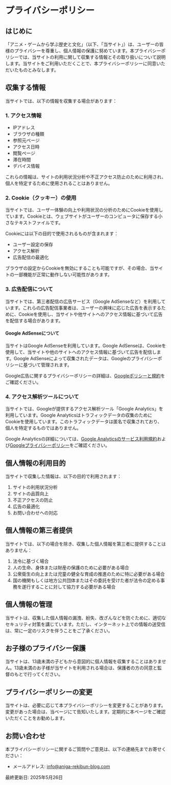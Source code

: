 # プライバシーポリシー

## はじめに

「アニメ・ゲームから学ぶ歴史と文化」（以下、「当サイト」）は、ユーザーの皆様のプライバシーを尊重し、個人情報の保護に努めています。本プライバシーポリシーでは、当サイトの利用に関して収集する情報とその取り扱いについて説明します。当サイトをご利用いただくことで、本プライバシーポリシーに同意いただいたものとみなします。

## 収集する情報

当サイトでは、以下の情報を収集する場合があります：

### 1. アクセス情報

- IPアドレス
- ブラウザの種類
- 参照元ページ
- アクセス日時
- 閲覧ページ
- 滞在時間
- デバイス情報

これらの情報は、サイトの利用状況分析や不正アクセス防止のために利用され、個人を特定するために使用されることはありません。

### 2. Cookie（クッキー）の使用

当サイトでは、ユーザー体験の向上や利用状況の分析のためにCookieを使用しています。Cookieとは、ウェブサイトがユーザーのコンピュータに保存する小さなテキストファイルです。

Cookieには以下の目的で使用されるものが含まれます：

- ユーザー設定の保存
- アクセス解析
- 広告配信の最適化

ブラウザの設定からCookieを無効にすることも可能ですが、その場合、当サイトの一部機能が正常に動作しない可能性があります。

### 3. 広告配信について

当サイトでは、第三者配信の広告サービス（Google AdSenseなど）を利用しています。これらの広告配信事業者は、ユーザーの興味に応じた広告を表示するために、Cookieを使用し、当サイトや他サイトへのアクセス情報に基づいて広告を配信する場合があります。

#### Google AdSenseについて

当サイトはGoogle AdSenseを利用しています。Google AdSenseは、Cookieを使用して、当サイトや他のサイトへのアクセス情報に基づいて広告を配信します。Google AdSenseによって収集されたデータは、Googleのプライバシーポリシーに基づいて管理されます。

Google広告に関するプライバシーポリシーの詳細は、[Googleポリシーと規約](https://policies.google.com/technologies/ads?hl=ja)をご確認ください。

### 4. アクセス解析ツールについて

当サイトでは、Googleが提供するアクセス解析ツール「Google Analytics」を利用しています。Google Analyticsはトラフィックデータの収集のためにCookieを使用しています。このトラフィックデータは匿名で収集されており、個人を特定するものではありません。

Google Analyticsの詳細については、[Google Analyticsのサービス利用規約](https://marketingplatform.google.com/about/analytics/terms/jp/)および[Googleプライバシーポリシー](https://policies.google.com/privacy?hl=ja)をご確認ください。

## 個人情報の利用目的

当サイトで収集した情報は、以下の目的で利用されます：

1. サイトの利用状況分析
2. サイトの品質向上
3. 不正アクセスの防止
4. 広告の最適化
5. お問い合わせへの対応

## 個人情報の第三者提供

当サイトでは、以下の場合を除き、収集した個人情報を第三者に提供することはありません：

1. 法令に基づく場合
2. 人の生命、身体または財産の保護のために必要がある場合
3. 公衆衛生の向上または児童の健全な育成の推進のために特に必要がある場合
4. 国の機関もしくは地方公共団体またはその委託を受けた者が法令の定める事務を遂行することに対して協力する必要がある場合

## 個人情報の管理

当サイトは、収集した個人情報の漏洩、紛失、改ざんなどを防ぐために、適切なセキュリティ対策を講じています。ただし、インターネット上での情報の送受信は、常に一定のリスクを伴うことをご了承ください。

## お子様のプライバシー保護

当サイトは、13歳未満の子どもから意図的に個人情報を収集することはありません。13歳未満のお子様が当サイトを利用される場合は、保護者の方の同意と監督のもとで行ってください。

## プライバシーポリシーの変更

当サイトは、必要に応じて本プライバシーポリシーを変更することがあります。変更があった場合は、当ページにて告知いたします。定期的に本ページをご確認いただくことをお勧めします。

## お問い合わせ

本プライバシーポリシーに関するご質問やご意見は、以下の連絡先までお寄せください：

- メールアドレス: info@aniga-rekibun-blog.com

最終更新日: 2025年5月26日
